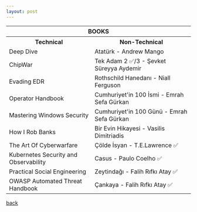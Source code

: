 ```yaml
---
layout: post
---
```

<table style="width:100%">
<tr><th colspan="2"><center>BOOKS</center></th></tr>
<tr>
<th>Technical</th>
<th>Non-Technical</th>
</tr>
<tr>
<td>Deep Dive</td>
<td>Atatürk  - Andrew Mango</td>
</tr>
<tr>
<td>ChipWar</td>
<td>Tek Adam 2 &#9989;/3 - Şevket Süreyya Aydemir</td>
</tr>
<tr>
<td>Evading EDR</td>
<td>Rothschild Hanedanı - Niall Ferguson</td>
</tr>
<tr>
<td>Operator Handbook</td>
<td>Cumhuriyet'in 100 İsmi - Emrah Sefa Gürkan</td>
</tr>
<tr>
<td>Mastering Windows Security</td>
<td>Cumhuriyet'in 100 Günü - Emrah Sefa Gürkan</td>
</tr>
<tr>
<td>How I Rob Banks</td>
<td>Bir Evin Hikayesi - Vasilis Dimitriadis</td>
</tr>
<tr>
<td>The Art Of Cyberwarfare</td>
<td>Çölde İsyan - T.E.Lawrence &#9989;</td>
</tr>
<tr>
<td>Kubernetes Security and Observability</td>
<td>Casus - Paulo Coelho &#9989;</td>
</tr>
<tr>
<td>Practical Social Engineering</td>
<td>Zeytindağı - Falih Rıfkı Atay &#9989;</td>
</tr>
<tr>
<td>OWASP Automated Threat Handbook</td>
<td>Çankaya - Falih Rıfkı Atay &#9989;</td>
</tr>
</table>

[back](./)
